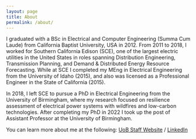 ```yaml
---
layout: page
title: About
permalink: /about/
---
```


I graduated with a BSc in Electrical and Computer Engineering (Summa Cum Laude) from California Baptist University, USA in 2012. From 2011 to 2018, I worked for Southern California Edison (SCE), one of the largest electric utilities in the United States in roles spanning Distribution Engineering, Transmission Planning, and Demand & Distributed Energy Resource Forecasting. While at SCE I completed my MEng in Electrical Engineering from the University of Idaho (2015), and also was licensed as a Professional Engineer in the State of California (2015).

In 2018, I left SCE to pursue a PhD in Electrical Engineering from the University of Birmingham, where my research focused on resilience assessment of electrical power systems with wildfires and low-carbon technologies. After completing my PhD in 2022 I took up the post of Assistant Professor at the University of Birmingham.

You can learn more about me at the following:
[UoB Staff Website](https://www.birmingham.ac.uk/schools/engineering/eese/people/navigation.aspx?ReferenceId=198542&Name=dr-daniel-donaldson) /
[LinkedIn](https://www.linkedin.com/in/danieldonaldson1/)
